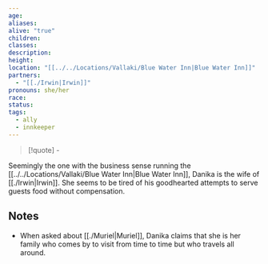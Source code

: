 ```yaml
---
age: 
aliases: 
alive: "true"
children: 
classes: 
description: 
height: 
location: "[[../../Locations/Vallaki/Blue Water Inn|Blue Water Inn]]"
partners:
  - "[[./Irwin|Irwin]]"
pronouns: she/her
race: 
status: 
tags:
  - ally
  - innkeeper
---
```


>[!quote] \-


Seemingly the one with the business sense running the [[../../Locations/Vallaki/Blue Water Inn|Blue Water Inn]], Danika is the wife of [[./Irwin|Irwin]]. She seems to be tired of his goodhearted attempts to serve guests food without compensation.

## Notes
* When asked about [[./Muriel|Muriel]], Danika claims that she is her family who comes by to visit from time to time but who travels all around.